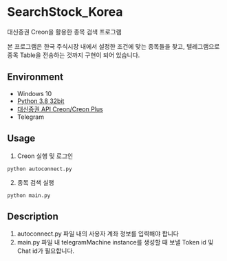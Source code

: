 # SearchStock_Korea
대신증권 Creon을 활용한 종목 검색 프로그램

본 프로그램은 한국 주식시장 내에서 설정한 조건에 맞는 종목들을 찾고, 텔레그램으로 종목 Table을 전송하는 것까지 구현이 되어 있습니다.

## Environment
- Windows 10
- [Python 3.8 32bit](https://www.python.org/downloads/windows/)
- [대신증권 API Creon/Creon Plus](https://www.creontrade.com/g.ds?p=4108&v=3073&m=4441)
- Telegram

## Usage
1. Creon 실행 및 로그인<br>
  ```
  python autoconnect.py
  ```
2. 종목 검색 실행<br>
  ```
  python main.py
  ```
  
## Description
1. autoconnect.py 파일 내의 사용자 계좌 정보를 입력해야 합니다
2. main.py 파일 내 telegramMachine instance를 생성할 때 보낼 Token id 및 Chat id가 필요합니다.
